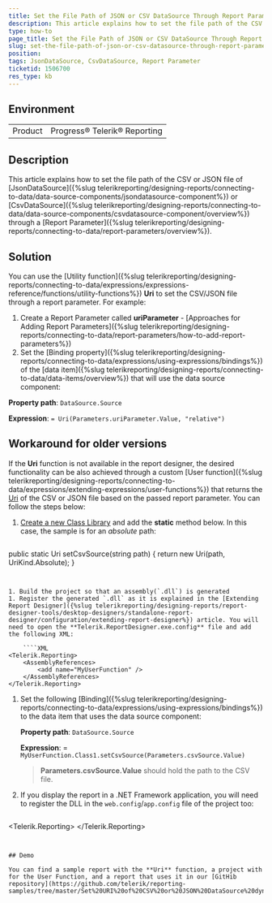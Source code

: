 ```yaml
---
title: Set the File Path of JSON or CSV DataSource Through Report Parameter
description: This article explains how to set the file path of the CSV or JSON file of JSON or CSV DataSource through a report parameter
type: how-to
page_title: Set the File Path of JSON or CSV DataSource Through Report Parameter
slug: set-the-file-path-of-json-or-csv-datasource-through-report-parameter
position: 
tags: JsonDataSource, CsvDataSource, Report Parameter
ticketid: 1506700
res_type: kb
---
```


## Environment
<table>
	<tbody>
		<tr>
			<td>Product</td>
			<td>Progress® Telerik® Reporting</td>
		</tr>
	</tbody>
</table>


## Description

This article explains how to set the file path of the CSV or JSON file of [JsonDataSource]({%slug telerikreporting/designing-reports/connecting-to-data/data-source-components/jsondatasource-component%}) or [CsvDataSource]({%slug telerikreporting/designing-reports/connecting-to-data/data-source-components/csvdatasource-component/overview%}) through a [Report Parameter]({%slug telerikreporting/designing-reports/connecting-to-data/report-parameters/overview%}).


## Solution

You can use the [Utility function]({%slug telerikreporting/designing-reports/connecting-to-data/expressions/expressions-reference/functions/utility-functions%}) **Uri** to set the CSV/JSON file through a report parameter. For example:

1. Create a Report Parameter called **uriParameter** - [Approaches for Adding Report Parameters]({%slug telerikreporting/designing-reports/connecting-to-data/report-parameters/how-to-add-report-parameters%})
1. Set the [Binding property]({%slug telerikreporting/designing-reports/connecting-to-data/expressions/using-expressions/bindings%}) of the [data item]({%slug telerikreporting/designing-reports/connecting-to-data/data-items/overview%}) that will use the data source component:

**Property path**: `DataSource.Source`

**Expression**: `= Uri(Parameters.uriParameter.Value, "relative")`


## Workaround for older versions

If the **Uri** function is not available in the report designer, the desired functionality can be also achieved through a custom [User function]({%slug telerikreporting/designing-reports/connecting-to-data/expressions/extending-expressions/user-functions%}) that returns the [Uri](https://learn.microsoft.com/en-us/dotnet/api/system.uri) of the CSV or JSON file based on the passed report parameter. 
You can follow the steps below:

1. [Create a new Class Library](https://learn.microsoft.com/en-us/dotnet/core/tutorials/library-with-visual-studio) and add the **static** method below. In this case, the sample is for an *absolute* path:

	````CSharp
public static Uri setCsvSource(string path)
{
    return new Uri(path, UriKind.Absolute);
}
````


1. Build the project so that an assembly(`.dll`) is generated
1. Register the generated `.dll` as it is explained in the [Extending Report Designer]({%slug telerikreporting/designing-reports/report-designer-tools/desktop-designers/standalone-report-designer/configuration/extending-report-designer%}) article. You will need to open the **Telerik.ReportDesigner.exe.config** file and add the following XML:

	````XML
<Telerik.Reporting>
	<AssemblyReferences>
		<add name="MyUserFunction" />
	</AssemblyReferences>
</Telerik.Reporting>
````


1. Set the following [Binding]({%slug telerikreporting/designing-reports/connecting-to-data/expressions/using-expressions/bindings%}) to the data item that uses the data source component:

	**Property path**: `DataSource.Source`

	**Expression**: = `MyUserFunction.Class1.setCsvSource(Parameters.csvSource.Value)`

	> **Parameters.csvSource.Value** should hold the path to the CSV file.

1. If you display the report in a .NET Framework application, you will need to register the DLL in the `web.config`/`app.config` file of the project too:

	````XML
<Telerik.Reporting>
	<AssemblyReferences>
		<add name="MyUserFunction" />
	</AssemblyReferences>
</Telerik.Reporting>
````


## Demo

You can find a sample report with the **Uri** function, a project with for the User Function, and a report that uses it in our [GitHib repository](https://github.com/telerik/reporting-samples/tree/master/Set%20URI%20of%20CSV%20or%20JSON%20DataSource%20dynamically).
